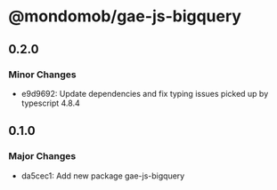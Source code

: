 # @mondomob/gae-js-bigquery

## 0.2.0

### Minor Changes

- e9d9692: Update dependencies and fix typing issues picked up by typescript 4.8.4

## 0.1.0

### Major Changes

- da5cec1: Add new package gae-js-bigquery
